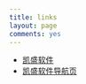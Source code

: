```yaml
---
title: links
layout: page
comments: yes
---
```


+ [凯盛软件](http://www.kaishengit.com)
+ [凯盛软件导航页](http://start.kaishengit.com)

